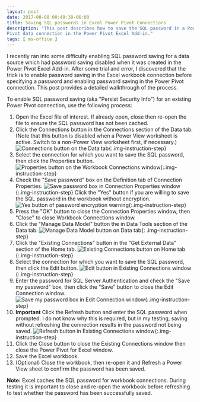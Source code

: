 ```yaml
---
layout: post
date: 2017-08-08 00:49:38-06:00
title: Saving SQL passwords in Excel Power Pivot Connections
description: "This post describes how to save the SQL password in a Power \
Pivot data connection in the Power Pivot Excel Add-in."
tags: [ ms-office ]
---
```


I recently ran into some difficulty enabling SQL password saving for a data
source which had password saving disabled when it was created in the Power
Pivot Excel Add-in.  After some trial and error, I discovered that the trick
is to enable password saving in the Excel workbook connection before
specifying a password and enabling password saving in the Power Pivot
connection.  This post provides a detailed walkthrough of the process.

<!--more-->

To enable SQL password saving (aka "Persist Security Info") for an existing
Power Pivot connection, use the following process:

1.  Open the Excel file of interest.  If already open, close then re-open the
    file to ensure the SQL password has not been cached.
2.  Click the Connections button in the Connections section of the Data tab.
    (Note that this button is disabled when a Power View worksheet is active.
    Switch to a non-Power View worksheet first, if necessary.)  ![Connections
    button on the Data tab](data-connections.png){:.img-instruction-step}
3.  Select the connection for which you want to save the SQL password, then
    click the Properties button.  ![Properties button on the Workbook
    Connections window](workbook-connections.png){:.img-instruction-step}
4.  Check the "Save password" box on the Definition tab of Connection
    Properties.  ![Save password box in Connection Properties
    window](connection-properties.png){:.img-instruction-step}
    Click the "Yes" button if you are willing to save the SQL password in the
    workbook without encryption.  ![Yes button of password encryption
    warning](password-warning.png){:.img-instruction-step}
5.  Press the "OK" button to close the Connection Properties window, then
    "Close" to close Workbook Connections window.
6.  Click the "Manage Data Model" button the in Data Tools section of the Data
    tab.  ![Manage Data Model button on Data tab](data-manage-data-model.png){:
    .img-instruction-step}
7.  Click the "Existing Connections" button in the "Get External Data" section
    of the Home tab.  ![Existing Connections button on Home
    tab](home-existing-connections.png){:.img-instruction-step}
8.  Select the connection for which you want to save the SQL password, then
    click the Edit button.  ![Edit button in Existing Connections
    window](existing-connections-edit.png){:.img-instruction-step}
9.  Enter the password for SQL Server Authentication and check the "Save my
    password" box, then click the "Save" button to close the Edit Connection
    window.  ![Save my password box in Edit Connection
    window](edit-connection.png){:.img-instruction-step}
10. **Important** Click the Refresh button and enter the SQL password when
    prompted.  I do not know why this is required, but in my testing, saving
    without refreshing the connection results in the password not being saved.
    ![Refresh button in Existing Connections
    window](existing-connections-refresh.png){:.img-instruction-step}
11. Click the Close button to close the Existing Connections window then close
    the Power Pivot for Excel window.
12. Save the Excel workbook.
13. (Optional) Close the workbook, then re-open it and Refresh a Power View
    sheet to confirm the password has been saved.

**Note:**  Excel caches the SQL password for workbook connections.  During
testing it is important to close and re-open the workbook before refreshing to
test whether the password has been successfully saved.
